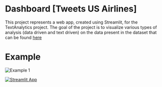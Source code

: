 # Dashboard [Tweets US Airlines]
This project represents a web app, created using Streamlit, for the TextAnalytics project.
The goal of the project is to visualize various types of analysis (data driven and text driven) on the data present in the dataset that can be found [here](https://data.world/crowdflower/airline-twitter-sentiment)

# Example
![Example 1](https://github.com/MatteoBiviano/tweets_analysis_dashboard/blob/main/examples/app_example_1.gif?raw=true)



[![Streamlit App](https://static.streamlit.io/badges/streamlit_badge_black_white.svg)](https://share.streamlit.io/gift-ojeabulu/twitter-sentiment-analysis/main/dashboard.py)
